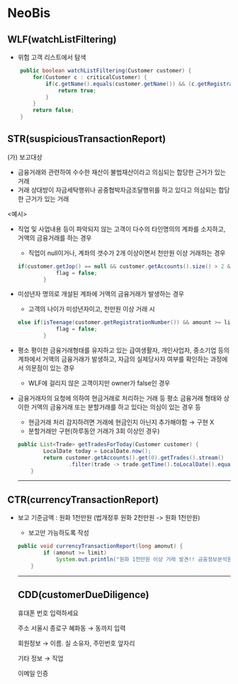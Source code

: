 # NeoBis

## WLF(watchListFiltering)

- 위험 고객 리스트에서 탐색

```java
	public boolean watchListFiltering(Customer customer) {
		for(Customer c : criticalCustomer) {
			if(c.getName().equals(customer.getName()) && (c.getRegistrationNumber() == customer.getRegistrationNumber())){
				return true;
			}
		}
		return false;
	}
```

## STR(suspiciousTransactionReport)

(가) 보고대상

- 금융거래와 관련하여 수수한 재산이 불법재산이라고 의심되는 합당한 근거가 있는 거래
- 거래 상대방이 자금세탁행위나 공중협박자금조달행위를 하고 있다고 의심되는 합당한 근거가 있는 거래

<예시>

- 직업 및 사업내용 등이 파악되지 않는 고객이 다수의 타인명의의 계좌를 소지하고, 거액의 금융거래를 하는 경우
    - 직업이 null이거나, 계좌의 갯수가 2개 이상이면서 천만원 이상 거래하는 경우
    
    ```java
    if(customer.getJop() == null && customer.getAccounts().size() > 2 && amount >= limit)) {
    			flag = false;
    		}
    ```
    
- 미성년자 명의로 개설된 계좌에 거액의 금융거래가 발생하는 경우
    - 고객의 나이가 미성년자이고, 천만원 이상 거래 시
    
    ```java
    else if(isTeenage(customer.getRegistrationNumber()) && amount >= limit) {
    			flag = false;
    		}
    ```
    
- 평소 평이한 금융거래형태를 유지하고 있는 급여생활자, 개인사업자, 중소기업 등의 계좌에서 거액의 금융거래가 발생하고, 자금의 실제당사자 여부를 확인하는 과정에서 의문점이 있는 경우
    - WLF에 걸리지 않은 고객이지만 owner가 false인 경우
- 금융거래자의 요청에 의하여 현금거래로 처리하는 거래 등 평소 금융거래 형태와 상이한 거액의 금융거래 또는 분할거래를 하고 있다는 의심이 있는 경우 등
    - 현금거래 처리 감지하려면 거래에 현금인지 아닌지 추가해야함 → 구현 X
    - 분할거래만 구현(하루동안 거래가 3회 이상인 경우)
    
    ```java
    public List<Trade> getTradesForToday(Customer customer) {
    		LocalDate today = LocalDate.now();
    		return customer.getAccounts().get(0).getTrades().stream()
    				.filter(trade -> trade.getTime().toLocalDate().equals(today)).collect(Collectors.toList());
    	}
    ```
    
    ---
    

## CTR(currencyTransactionReport)

- 보고 기준금액 : 원화 1천만원 (법개정후 원화 2천만원 -> 원화 1천만원)
    - 보고만 가능하도록 작성
    
    ```java
    public void currencyTransactionReport(long amonut) {
    		if (amonut >= limit)
    			System.out.println("원화 1천만원 이상 거래 발견!! 금융정보분석원으로 보고가 완료되었습니다.");
    	}
    ```
    
    ---
    
    ## CDD(customerDueDiligence)
    
    휴대폰 번호 입력하세요
    
    주소 서울시 종로구 혜화동 → 동까지 입력
    
    회원정보 → 이름. 실 소유자, 주민번호 앞자리
    
    기타 정보 → 직업
    
    이메일 인증
